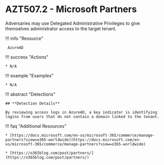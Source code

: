# AZT507.2 - Microsoft Partners                                                                                            

Adversaries may use Delegated Administrative Privileges to give themselves administrator access to the target tenant.

!!! info "Resource" 

	 AzureAD

!!! success "Actions"

	* N/A

!!! example "Examples"

	* N/A

!!! abstract "Detections"

	## **Detection Details**
	
	By reviewing access logs in AzureAD, a key indicator is identifying logins from users that do not contain a domain linked to the tenant. 

!!! faq "Additional Resources"

	* [https://docs.microsoft.com/en-us/microsoft-365/commerce/manage-partners?view=o365-worldwide](https://docs.microsoft.com/en-us/microsoft-365/commerce/manage-partners?view=o365-worldwide)
	
	* [https://o365blog.com/post/partners/](https://o365blog.com/post/partners/)
